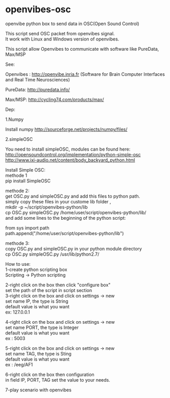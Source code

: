 openvibes-osc
=============

openvibe python box to send data in OSC(Open Sound Control)

This script send OSC packet from openvibes signal.                                                                                             
It work with Linux and Windows version of openvibes.

This script allow Openvibes to communicate with software like PureData, Max/MSP

See:

Openvibes : http://openvibe.inria.fr (Software for Brain Computer Interfaces and Real Time Neurosciences)

PureData: http://puredata.info/

Max/MSP: http://cycling74.com/products/max/

Dep:                                                                                                                      

1.Numpy

Install numpy http://sourceforge.net/projects/numpy/files/


2.simpleOSC

You need to install simpleOSC, modules can be found here:                                                                                 
 http://opensoundcontrol.org/implementation/python-simple-osc                                                                                  
 http://www.ixi-audio.net/content/body_backyard_python.html                                                                                    
                                                                                                                                               
Install Simple OSC:                                                                                                                            
methode 1                                                                                                                                      
 pip install SimpleOSC                                                                                                                         
                                                                                                                                               
methode 2:                                                                                                                                     
 get OSC.py and simpleOSC.py and add this files to python path.                                                                                
 simply copy these files in your custome lib folder ,                                                                                          
 mkdir -p ~/script/openvibes-python/lib                                                                                                        
 cp OSC.py simpleOSC.py /home/user/script/openvibes-python/lib/                                                                                
 and add some lines to the beginning of the python script:                                                                                     
                                                                                                                                               
 from sys import path                                                                                                                          
 path.append("/home/user/script/openvibes-python/lib")                                                                                         
                                                                                                                                               
methode 3:                                                                                                                                     
 copy OSC.py and simpleOSC.py in your python module directory                                                                                  
 cp OSC.py simpleOSC.py /usr/lib/python2.7/                                                                                                    
                                                                                                                                               
How to use:                                                                                                                                    
 1-create python scripting box                                                                                                                 
   Scripting -> Python scripting                                                                                                               
                                                                                                                                               
 2-right click on the box then click "configure box"                                                                                           
   set the path of the script in script section                                                                                                
                                                                                                                           3-right click on the box and click on settings -> new                                                                                         
   set name IP, the type is String                                                                                                             
   default value is what you want                                                                                                              
   ex: 127.0.0.1                                                                                                                               
                                                                                                                                               
 4-right click on the box and click on settings -> new                                                                                         
   set name PORT, the type is Integer                                                                                                          
   default value is what you want                                                                                                              
   ex : 5003                                                                                                                                   
                                                                                                                                               
 5-right click on the box and click on settings -> new                                                                                         
   set name TAG, the type is Sting                                                                                                             
   default value is what you want                                                                                                              
   ex : /eeg/AF1                                                                                                                               
                                                                                                                                               
 6-right click on the box then configuration                                                                                                   
   in field IP, PORT, TAG set the value to your needs.                                                                                         
                                                                                                                                               
 7-play scenario with openvibes                                                                                                                
